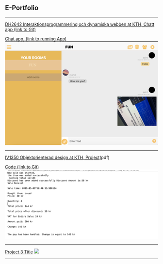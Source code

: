 ## E-Portfolio

---


[DH2642  Interaktionsprogrammering och dynamiska webben at KTH, Chatt app (link to Git)](https://github.com/momahdi/chat-project)

[Chat app, (link to running App)](http://chatroyal.herokuapp.com/)
<img src="images/Chat.png?raw=true"/>

---
[IV1350  Objektorienterad design at KTH, Project](/pdf/Seminar3.pdf)(pdf)

[Code (link to Git)](https://github.com/momahdi/Seminar3POS)
<img src="images/Receipt.png?raw=true"/>

---
[Project 3 Title](http://example.com/)
<img src="images/dummy_thumbnail.jpg?raw=true"/>

---

